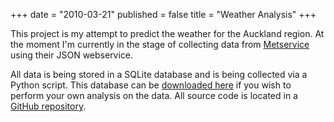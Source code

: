 +++
date = "2010-03-21"
published = false
title = "Weather Analysis"
+++

This project is my attempt to predict the weather for the Auckland region. At
the moment I'm currently in the stage of collecting data from
[Metservice](https://metservice.com/) using their JSON webservice.

All data is being stored in a SQLite database and is being collected via a
Python script. This database can be [downloaded here](/files/weather.db) if you
wish to perform your own analysis on the data. All source code is located in a
[GitHub repository](https://github.com/sjp/weather).
